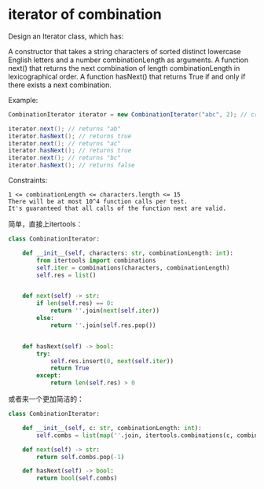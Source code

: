 # iterator of combination

Design an Iterator class, which has:

A constructor that takes a string characters of sorted distinct lowercase English letters and a number combinationLength as arguments.
A function next() that returns the next combination of length combinationLength in lexicographical order.
A function hasNext() that returns True if and only if there exists a next combination.


Example:
```java
CombinationIterator iterator = new CombinationIterator("abc", 2); // creates the iterator.

iterator.next(); // returns "ab"
iterator.hasNext(); // returns true
iterator.next(); // returns "ac"
iterator.hasNext(); // returns true
iterator.next(); // returns "bc"
iterator.hasNext(); // returns false
 ```

Constraints:
```
1 <= combinationLength <= characters.length <= 15
There will be at most 10^4 function calls per test.
It's guaranteed that all calls of the function next are valid.
```

简单，直接上itertools：

```Python
class CombinationIterator:

    def __init__(self, characters: str, combinationLength: int):
        from itertools import combinations
        self.iter = combinations(characters, combinationLength)
        self.res = list()


    def next(self) -> str:
        if len(self.res) == 0:
            return ''.join(next(self.iter))
        else:
            return ''.join(self.res.pop())


    def hasNext(self) -> bool:
        try:
            self.res.insert(0, next(self.iter))
            return True
        except:
            return len(self.res) > 0
```

或者来一个更加简洁的：

```Python
class CombinationIterator:

    def __init__(self, c: str, combinationLength: int):
        self.combs = list(map(''.join, itertools.combinations(c, combinationLength)))[::-1]

    def next(self) -> str:
        return self.combs.pop(-1)

    def hasNext(self) -> bool:
        return bool(self.combs)
```
